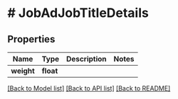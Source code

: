 # # JobAdJobTitleDetails

## Properties

Name | Type | Description | Notes
------------ | ------------- | ------------- | -------------
**weight** | **float** |  |

[[Back to Model list]](../../README.md#models) [[Back to API list]](../../README.md#endpoints) [[Back to README]](../../README.md)
